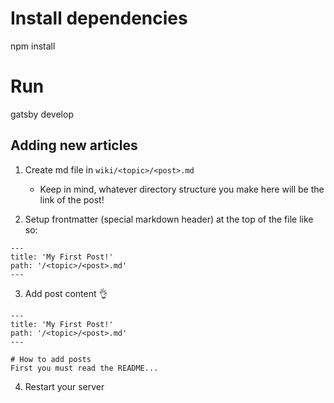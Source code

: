 
# Install dependencies
npm install 

# Run 
gatsby develop



## Adding new articles

1. Create md file in `wiki/<topic>/<post>.md`
    - Keep in mind, whatever directory structure you make here will be the link of the post!

2. Setup frontmatter (special markdown header) at the top of the file like so:

```
---
title: 'My First Post!'
path: '/<topic>/<post>.md'
---

```

3. Add post content 👌

```
---
title: 'My First Post!'
path: '/<topic>/<post>.md'
---

# How to add posts
First you must read the README...
```

4. Restart your server
